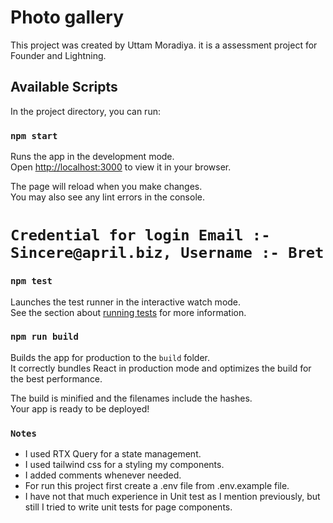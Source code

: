 # Photo gallery

This project was created by Uttam Moradiya. it is a assessment project for Founder and Lightning.

## Available Scripts

In the project directory, you can run:

### `npm start`

Runs the app in the development mode.\
Open [http://localhost:3000](http://localhost:3000) to view it in your browser.

The page will reload when you make changes.\
You may also see any lint errors in the console.

# `Credential for login Email :- Sincere@april.biz, Username :- Bret`

### `npm test`

Launches the test runner in the interactive watch mode.\
See the section about [running tests](https://facebook.github.io/create-react-app/docs/running-tests) for more information.

### `npm run build`

Builds the app for production to the `build` folder.\
It correctly bundles React in production mode and optimizes the build for the best performance.

The build is minified and the filenames include the hashes.\
Your app is ready to be deployed!

### `Notes`

- I used RTX Query for a state management.
- I used tailwind css for a styling my components.
- I added comments whenever needed.
- For run this project first create a .env file from .env.example file.
- I have not that much experience in Unit test as I mention previously, but still I tried to write unit tests for page components.

